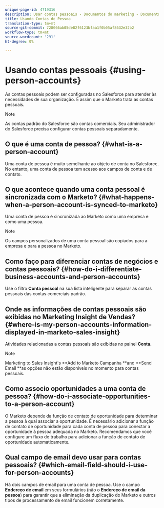 ```yaml
---
unique-page-id: 4719316
description: Usar contas pessoais - Documentos do marketing - Documentação do produto
title: Usando Contas de Pessoa
translation-type: tm+mt
source-git-commit: 728066ab05de82f6123bfaa1f0b05af8632e32b2
workflow-type: tm+mt
source-wordcount: '291'
ht-degree: 0%

---
```



# Usando contas pessoais {#using-person-accounts}

As contas pessoais podem ser configuradas no Salesforce para atender às necessidades de sua organização. É assim que o Marketo trata as contas pessoais.

>[!NOTE]
>
>As contas padrão do Salesforce são contas comerciais. Seu administrador do Salesforce precisa configurar contas pessoais separadamente.

## O que é uma conta de pessoa? {#what-is-a-person-account}

Uma conta de pessoa é muito semelhante ao objeto de conta no Salesforce. No entanto, uma conta de pessoa tem acesso aos campos de conta e de contato.

## O que acontece quando uma conta pessoal é sincronizada com o Marketo? {#what-happens-when-a-person-account-is-synced-to-marketo}

Uma conta de pessoa é sincronizada ao Marketo como uma empresa e como uma pessoa.

>[!NOTE]
>
>Os campos personalizados de uma conta pessoal são copiados para a empresa e para a pessoa no Marketo.

## Como faço para diferenciar contas de negócios e contas pessoais? {#how-do-i-differentiate-business-accounts-and-person-accounts}

Use o filtro **Conta pessoal** na sua lista inteligente para separar as contas pessoais das contas comerciais padrão.

## Onde as informações de contas pessoais são exibidas no Marketing Insight de Vendas? {#where-is-my-person-accounts-information-displayed-in-marketo-sales-insight}

Atividades relacionadas a contas pessoais são exibidas no painel **Conta**.

>[!NOTE]
>
>Marketing to Sales Insight&#39;s **Add to Marketo Campanha **and **Send Email **as opções não estão disponíveis no momento para contas pessoais.

## Como associo oportunidades a uma conta de pessoa? {#how-do-i-associate-opportunities-to-a-person-account}

O Marketo depende da função de contato de oportunidade para determinar a pessoa à qual associar a oportunidade. É necessário adicionar a função de contato de oportunidade para cada conta de pessoa para conectar a oportunidade à pessoa adequada no Marketo. Recomendamos que você configure um fluxo de trabalho para adicionar a função de contato de oportunidade automaticamente.

## Qual campo de email devo usar para contas pessoais? {#which-email-field-should-i-use-for-person-accounts}

Há dois campos de email para uma conta de pessoa. Use o campo **Endereço de email** em seus formulários (não o **Endereço de email da pessoa**) para garantir que a eliminação da duplicação do Marketo e outros tipos de processamento de email funcionem corretamente.
